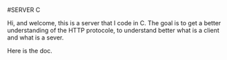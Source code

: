 #SERVER C

Hi, and welcome, this is a server that I code in C. The goal is to get a better
understanding of the HTTP protocole, to understand better what is a client and
what is a sever.

Here is the doc.

